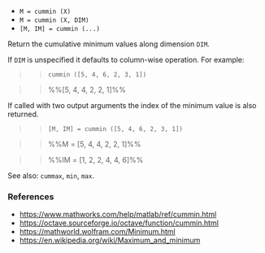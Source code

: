 - `M = cummin (X)`
- `M = cummin (X, DIM)`
- `[M, IM] = cummin (...)`

Return the cumulative minimum values along dimension `DIM`.

If `DIM` is unspecified it defaults to column-wise operation. For example:

> > `cummin ([5, 4, 6, 2, 3, 1])`

> > %%[5, 4, 4, 2, 2, 1]%%

If called with two output arguments the index of the minimum value is also
returned.

> > `[M, IM] = cummin ([5, 4, 6, 2, 3, 1])`

> > %%M = [5, 4, 4, 2, 2, 1]%%

> > %%IM = [1, 2, 2, 4, 4, 6]%%

See also: `cummax`, `min`, `max`.

### References

- https://www.mathworks.com/help/matlab/ref/cummin.html
- https://octave.sourceforge.io/octave/function/cummin.html
- https://mathworld.wolfram.com/Minimum.html
- https://en.wikipedia.org/wiki/Maximum_and_minimum

